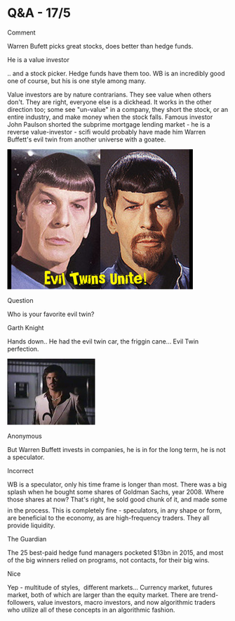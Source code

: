 # Q&A - 17/5

Comment 

Warren Bufett picks great stocks, does better than hedge funds.

He is a value investor

.. and a stock picker. Hedge funds have them too. WB is an incredibly good one of course, but his is one style among many. 

Value investors are by nature contrarians. They see value when others
don't. They are right, everyone else is a dickhead. It works in the
other direction too; some see "un-value" in a company, they short the
stock, or an entire industry, and make money when the stock
falls. Famous investor John Paulson shorted the subprime mortgage
lending market - he is a reverse value-investor - scifi would probably
have made him Warren Buffett's evil twin from another universe with a
goatee.

![](spock-424x318.jpg)

Question

Who is your favorite evil twin?

Garth Knight

Hands down.. He had the evil twin car, the friggin cane... Evil Twin perfection.

![](GARTH.jpg)

Anonymous

But Warren Buffett invests in companies, he is in for the long term,
he is not a speculator.

Incorrect

WB is a speculator, only his time frame is longer than most. There was
a big splash when he bought some shares of Goldman Sachs, year
2008. Where those shares at now? That's right, he sold good chunk of
it, and made some $$$$ in the process. This is completely fine -
speculators, in any shape or form, are beneficial to the economy, as
are high-frequency traders. They all provide liquidity.

The Guardian

The 25 best-paid hedge fund managers pocketed $13bn in 2015, and most
of the big winners relied on programs, not contacts, for their big
wins.

Nice

Yep - multitude of styles,  different markets... Currency market,
futures market, both of which are larger than the equity market. There
are trend-followers, value investors, macro investors, and now
algorithmic traders who utilize all of these concepts in an
algorithmic fashion.


